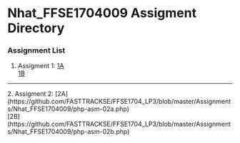 # Nhat_FFSE1704009 Assigment Directory

### Assignment List

1. Assigment 1: [1A](https://github.com/FASTTRACKSE/FFSE1704_LP3/blob/master/Assignments/Nhat_FFSE1704009/php-asm-01.php)<br>[1B](https://github.com/FASTTRACKSE/FFSE1704_LP3/blob/master/Assignments/Nhat_FFSE1704009/php-asm-01b.php)
<hr>
2. Assigment 2: [2A](https://github.com/FASTTRACKSE/FFSE1704_LP3/blob/master/Assignments/Nhat_FFSE1704009/php-asm-02a.php)<br>[2B](https://github.com/FASTTRACKSE/FFSE1704_LP3/blob/master/Assignments/Nhat_FFSE1704009/php-asm-02b.php)
